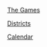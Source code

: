 [The Games](Worldbuilding/TheGames.md)

[Districts](Worldbuilding/Districts.md)

[Calendar](Worldbuilding/Calendar.md)